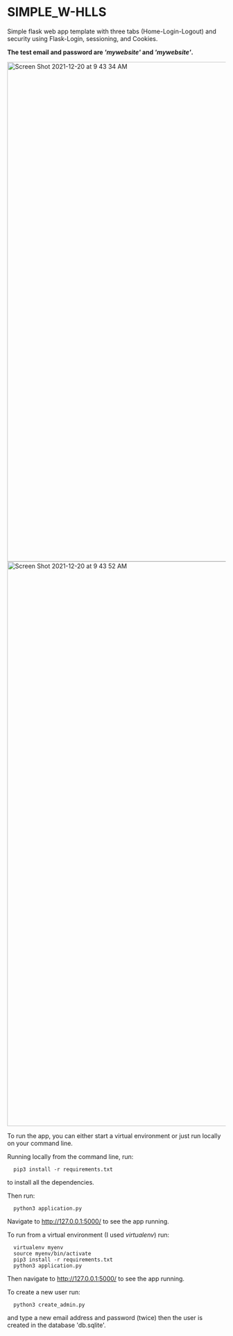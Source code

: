 # SIMPLE_W-HLLS
Simple flask web app template with three tabs (Home-Login-Logout) and security using Flask-Login, sessioning, and Cookies.

**The test email and password are _'mywebsite'_ and _'mywebsite'_.**



<img width="1151" alt="Screen Shot 2021-12-20 at 9 43 34 AM" src="https://user-images.githubusercontent.com/43188404/146785513-bbaab7e0-9116-4e53-b1d5-b3916a5e4c7f.png">


<img width="1301" alt="Screen Shot 2021-12-20 at 9 43 52 AM" src="https://user-images.githubusercontent.com/43188404/146785530-f17aa560-bf4a-4a16-99d8-24c6a6039cea.png">


To run the app, you can either start a virtual environment or just run locally on your command line.

Running locally from the command line, run:
```
  pip3 install -r requirements.txt
```
to install all the dependencies.

Then run:
```
  python3 application.py
```

Navigate to http://127.0.0.1:5000/ to see the app running.


To run from a virtual environment (I used _virtualenv_) run:
```
  virtualenv myenv
  source myenv/bin/activate
  pip3 install -r requirements.txt
  python3 application.py
```

Then navigate to http://127.0.0.1:5000/ to see the app running.

To create a new user run:
```
  python3 create_admin.py
```
and type a new email address and password (twice) then the user is created in the database 'db.sqlite'.
